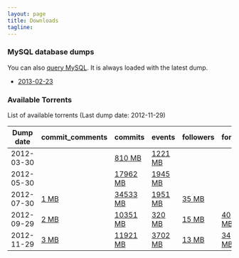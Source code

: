 ```yaml
---
layout: page
title: Downloads 
tagline: 
---
```


### MySQL database dumps 

You can also [query MySQL](/dblite). It is always loaded with the latest
dump.

* [2013-02-23](/downloads/mysql-2013-02-23.sql.gz)

### Available Torrents
List of available torrents (Last dump date: 2012-11-29)
<table class="table table-hover table-condensed">
<thead>
<tr>
<th>Dump date</th>
<th>commit_comments </th>
<th>commits </th>
<th>events </th>
<th>followers </th>
<th>forks </th>
<th>issue_comments </th>
<th>issue_events </th>
<th>issues </th>
<th>org_members </th>
<th>pull_request_comments </th>
<th>pull_requests </th>
<th>repo_collaborators </th>
<th>repos </th>
<th>users </th>
<th>watchers </th>
</tr>
</thead>
<tbody>
<tr>
<td>2012-03-30</td>
<td>
</td>
<td>
<a href="http://ghtorrent.org/downloads/commits-dump.2012-03-30.torrent">810 MB</a>
</td>
<td>
<a href="http://ghtorrent.org/downloads/events-dump.2012-03-30.torrent">1221 MB</a>
</td>
<td>
</td>
<td>
</td>
<td>
</td>
<td>
</td>
<td>
</td>
<td>
</td>
<td>
</td>
<td>
</td>
<td>
</td>
<td>
</td>
<td>
</td>
<td>
</td>
</tr>
<tr>
<td>2012-05-30</td>
<td>
</td>
<td>
<a href="http://ghtorrent.org/downloads/commits-dump.2012-05-30.torrent">17962 MB</a>
</td>
<td>
<a href="http://ghtorrent.org/downloads/events-dump.2012-05-30.torrent">1945 MB</a>
</td>
<td>
</td>
<td>
</td>
<td>
</td>
<td>
</td>
<td>
</td>
<td>
</td>
<td>
</td>
<td>
</td>
<td>
</td>
<td>
</td>
<td>
</td>
<td>
</td>
</tr>
<tr>
<td>2012-07-30</td>
<td>
<a href="http://ghtorrent.org/downloads/commit_comments-dump.2012-07-30.torrent">1 MB</a>
</td>
<td>
<a href="http://ghtorrent.org/downloads/commits-dump.2012-07-30.torrent">34533 MB</a>
</td>
<td>
<a href="http://ghtorrent.org/downloads/events-dump.2012-07-30.torrent">1951 MB</a>
</td>
<td>
<a href="http://ghtorrent.org/downloads/followers-dump.2012-07-30.torrent">35 MB</a>
</td>
<td>
</td>
<td>
</td>
<td>
</td>
<td>
</td>
<td>
</td>
<td>
</td>
<td>
</td>
<td>
</td>
<td>
<a href="http://ghtorrent.org/downloads/repos-dump.2012-07-30.torrent">18 MB</a>
</td>
<td>
<a href="http://ghtorrent.org/downloads/users-dump.2012-07-30.torrent">29 MB</a>
</td>
<td>
</td>
</tr>
<tr>
<td>2012-09-29</td>
<td>
<a href="http://ghtorrent.org/downloads/commit_comments-dump.2012-09-29.torrent">2 MB</a>
</td>
<td>
<a href="http://ghtorrent.org/downloads/commits-dump.2012-09-29.torrent">10351 MB</a>
</td>
<td>
<a href="http://ghtorrent.org/downloads/events-dump.2012-09-29.torrent">320 MB</a>
</td>
<td>
<a href="http://ghtorrent.org/downloads/followers-dump.2012-09-29.torrent">15 MB</a>
</td>
<td>
<a href="http://ghtorrent.org/downloads/forks-dump.2012-09-29.torrent">40 MB</a>
</td>
<td>
</td>
<td>
</td>
<td>
</td>
<td>
<a href="http://ghtorrent.org/downloads/org_members-dump.2012-09-29.torrent">1 MB</a>
</td>
<td>
</td>
<td>
<a href="http://ghtorrent.org/downloads/pull_requests-dump.2012-09-29.torrent">30 MB</a>
</td>
<td>
<a href="http://ghtorrent.org/downloads/repo_collaborators-dump.2012-09-29.torrent">11 MB</a>
</td>
<td>
<a href="http://ghtorrent.org/downloads/repos-dump.2012-09-29.torrent">34 MB</a>
</td>
<td>
<a href="http://ghtorrent.org/downloads/users-dump.2012-09-29.torrent">16 MB</a>
</td>
<td>
<a href="http://ghtorrent.org/downloads/watchers-dump.2012-09-29.torrent">194 MB</a>
</td>
</tr>
<tr>
<td>2012-11-29</td>
<td>
<a href="http://ghtorrent.org/downloads/commit_comments-dump.2012-11-29.torrent">3 MB</a>
</td>
<td>
<a href="http://ghtorrent.org/downloads/commits-dump.2012-11-29.torrent">11921 MB</a>
</td>
<td>
<a href="http://ghtorrent.org/downloads/events-dump.2012-11-29.torrent">3702 MB</a>
</td>
<td>
<a href="http://ghtorrent.org/downloads/followers-dump.2012-11-29.torrent">13 MB</a>
</td>
<td>
<a href="http://ghtorrent.org/downloads/forks-dump.2012-11-29.torrent">34 MB</a>
</td>
<td>
<a href="http://ghtorrent.org/downloads/issue_comments-dump.2012-11-29.torrent">155 MB</a>
</td>
<td>
<a href="http://ghtorrent.org/downloads/issue_events-dump.2012-11-29.torrent">84 MB</a>
</td>
<td>
<a href="http://ghtorrent.org/downloads/issues-dump.2012-11-29.torrent">360 MB</a>
</td>
<td>
</td>
<td>
<a href="http://ghtorrent.org/downloads/pull_request_comments-dump.2012-11-29.torrent">12 MB</a>
</td>
<td>
<a href="http://ghtorrent.org/downloads/pull_requests-dump.2012-11-29.torrent">35 MB</a>
</td>
<td>
<a href="http://ghtorrent.org/downloads/repo_collaborators-dump.2012-11-29.torrent">14 MB</a>
</td>
<td>
<a href="http://ghtorrent.org/downloads/repos-dump.2012-11-29.torrent">60 MB</a>
</td>
<td>
<a href="http://ghtorrent.org/downloads/users-dump.2012-11-29.torrent">7 MB</a>
</td>
<td>
<a href="http://ghtorrent.org/downloads/watchers-dump.2012-11-29.torrent">132 MB</a>
</td>
</tr>
</tbody>
</table>
